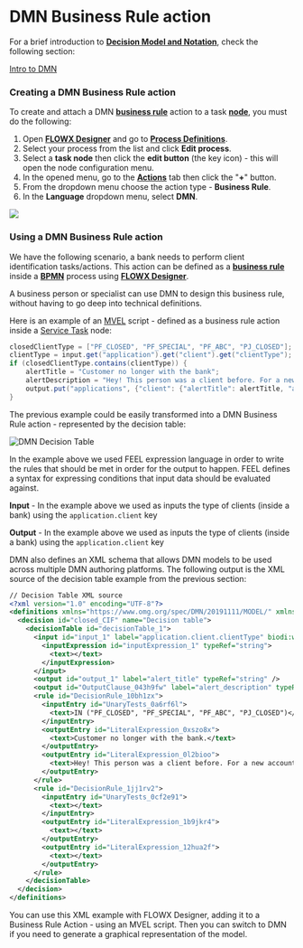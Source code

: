 # DMN Business Rule action

For a brief introduction to [**Decision Model and Notation**](../../../terms/dmn), check the following section:

[Intro to DMN](../../../platform-overview/frameworks-and-standards/business-process-industry-standards/intro-to-dmn.md)

### Creating a DMN Business Rule action

To create and attach a DMN [**business rule**](../../../terms/business-rules) action to a task [**node**](../../../terms/flowx-node), you must do the following:

1. Open [**FLOWX Designer**](../../../terms/flowx-ai-designer) and go to [**Process Definitions**](../../../terms/flowx-process-definition).
2. Select your process from the list and click **Edit process**.
3. Select a **task node** then click the **edit button** (the key icon) - this will open the node configuration menu.
4. In the opened menu, go to the [**Actions**](../../../terms/flowx-actions) tab then click the "**+**" button.
5. From the dropdown menu choose the action type - **Business Rule**.
6. In the **Language** dropdown menu, select **DMN**.

![](https://s3.eu-west-1.amazonaws.com/docx.flowx.ai/building-blocks/create_dmn_business_rule_action.gif)

### Using a DMN Business Rule action

We have the following scenario, a bank needs to perform client identification tasks/actions. This action can be defined as a [**business rule**](../../../terms/business-rules) inside a [**BPMN**](../../../terms/bpmn) process using [**FLOWX Designer**](../../../terms/flowx-ai-designer).

A business person or specialist can use DMN to design this business rule, without having to go deep into technical definitions.

Here is an example of an [MVEL](../../../platform-overview/frameworks-and-standards/business-process-industry-standards/intro-to-mvel.md) script - defined as a business rule action inside a [Service Task](../../node/task-node.md) node:

```java
closedClientType = ["PF_CLOSED", "PF_SPECIAL", "PF_ABC", "PJ_CLOSED"];
clientType = input.get("application").get("client").get("clientType");
if (closedClientType.contains(clientType)) {
    alertTitle = "Customer no longer with the bank";
    alertDescription = "Hey! This person was a client before. For a new account modify the CIF.";
    output.put("applications", {"client": {"alertTitle": alertTitle, "alertDescription": alertDescription}});
}

```

The previous example could be easily transformed into a DMN Business Rule action - represented by the decision table:

![DMN Decision Table](https://s3.eu-west-1.amazonaws.com/docx.flowx.ai/3.3/dmn_decision_table.png)

In the example above we used FEEL expression language in order to write the rules that should be met in order for the output to happen. FEEL defines a syntax for expressing conditions that input data should be evaluated against.

**Input** - In the example above we used as inputs the type of clients (inside a bank) using the `application.client` key

**Output** - In the example above we used as inputs the type of clients (inside a bank) using the `application.client` key

DMN also defines an XML schema that allows DMN models to be used across multiple DMN authoring platforms. The following output is the XML source of the decision table example from the previous section:

```xml
// Decision Table XML source
<?xml version="1.0" encoding="UTF-8"?>
<definitions xmlns="https://www.omg.org/spec/DMN/20191111/MODEL/" xmlns:biodi="http://bpmn.io/schema/dmn/biodi/2.0" id="Definitions_06nober" name="DRD" namespace="http://camunda.org/schema/1.0/dmn" exporter="Camunda Modeler" exporterVersion="5.0.0">
  <decision id="closed_CIF" name="Decision table">
    <decisionTable id="decisionTable_1">
      <input id="input_1" label="application.client.clientType" biodi:width="277">
        <inputExpression id="inputExpression_1" typeRef="string">
          <text></text>
        </inputExpression>
      </input>
      <output id="output_1" label="alert_title" typeRef="string" />
      <output id="OutputClause_043h9fw" label="alert_description" typeRef="string" />
      <rule id="DecisionRule_10bh1zx">
        <inputEntry id="UnaryTests_0a6rf6l">
          <text>IN ("PF_CLOSED", "PF_SPECIAL", "PF_ABC", "PJ_CLOSED")</text>
        </inputEntry>
        <outputEntry id="LiteralExpression_0xszo8x">
          <text>Customer no longer with the bank.</text>
        </outputEntry>
        <outputEntry id="LiteralExpression_0l2bioo">
          <text>Hey! This person was a client before. For a new account, modify the CIF</text>
        </outputEntry>
      </rule>
      <rule id="DecisionRule_1jj1rv2">
        <inputEntry id="UnaryTests_0cf2e91">
          <text></text>
        </inputEntry>
        <outputEntry id="LiteralExpression_1b9jkr4">
          <text></text>
        </outputEntry>
        <outputEntry id="LiteralExpression_12hua2f">
          <text></text>
        </outputEntry>
      </rule>
    </decisionTable>
  </decision>
</definitions>
```

You can use this XML example with FLOWX Designer, adding it to a Business Rule Action - using an MVEL script. Then you can switch to DMN if you need to generate a graphical representation of the model.